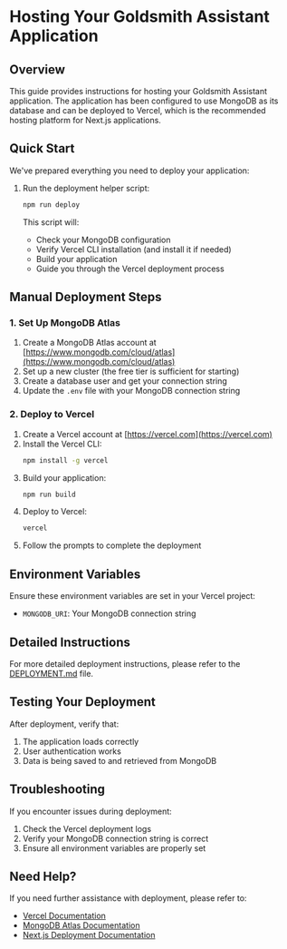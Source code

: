 # Hosting Your Goldsmith Assistant Application

## Overview

This guide provides instructions for hosting your Goldsmith Assistant application. The application has been configured to use MongoDB as its database and can be deployed to Vercel, which is the recommended hosting platform for Next.js applications.

## Quick Start

We've prepared everything you need to deploy your application:

1. Run the deployment helper script:
   ```bash
   npm run deploy
   ```

   This script will:
   - Check your MongoDB configuration
   - Verify Vercel CLI installation (and install it if needed)
   - Build your application
   - Guide you through the Vercel deployment process

## Manual Deployment Steps

### 1. Set Up MongoDB Atlas

1. Create a MongoDB Atlas account at [https://www.mongodb.com/cloud/atlas](https://www.mongodb.com/cloud/atlas)
2. Set up a new cluster (the free tier is sufficient for starting)
3. Create a database user and get your connection string
4. Update the `.env` file with your MongoDB connection string

### 2. Deploy to Vercel

1. Create a Vercel account at [https://vercel.com](https://vercel.com)
2. Install the Vercel CLI:
   ```bash
   npm install -g vercel
   ```
3. Build your application:
   ```bash
   npm run build
   ```
4. Deploy to Vercel:
   ```bash
   vercel
   ```
5. Follow the prompts to complete the deployment

## Environment Variables

Ensure these environment variables are set in your Vercel project:

- `MONGODB_URI`: Your MongoDB connection string

## Detailed Instructions

For more detailed deployment instructions, please refer to the [DEPLOYMENT.md](./DEPLOYMENT.md) file.

## Testing Your Deployment

After deployment, verify that:

1. The application loads correctly
2. User authentication works
3. Data is being saved to and retrieved from MongoDB

## Troubleshooting

If you encounter issues during deployment:

1. Check the Vercel deployment logs
2. Verify your MongoDB connection string is correct
3. Ensure all environment variables are properly set

## Need Help?

If you need further assistance with deployment, please refer to:

- [Vercel Documentation](https://vercel.com/docs)
- [MongoDB Atlas Documentation](https://docs.atlas.mongodb.com/)
- [Next.js Deployment Documentation](https://nextjs.org/docs/deployment)